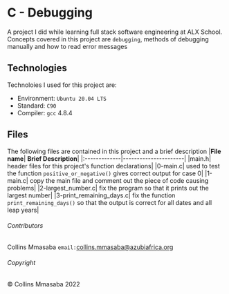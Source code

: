 # C - Debugging
A project I did while learning full stack software engineering at ALX School. Concepts covered in this project are `debugging`, methods of debugging manually and how to read error messages

## Technologies
Technoloies I used for this project are:
- Environment: `Ubuntu 20.04 LTS`
- Standard: `C90`
- Compiler: `gcc` 4.8.4

## Files
The following files are contained in this project and a brief description
|**File name**| **Brief Description**|
|:-------------|----------------------|
|main.h| header files for this project's function declarations|
|0-main.c| used to test the function `positive_or_negative()` gives correct output for case 0|
|1-main.c| copy the main file and comment out the piece of code causing problems|
|2-largest_number.c| fix the program so  that it prints out the largest number|
|3-print_remaining_days.c| fix the function `print_remaining_days()` so that the output is correct for all dates and all leap years|

###### Contributors ######
Collins Mmasaba `email:`<collins.mmasaba@azubiafrica.org>

###### Copyright ######
© Collins Mmasaba 2022
